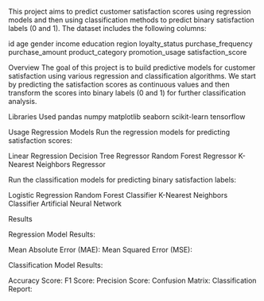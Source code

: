 This project aims to predict customer satisfaction scores using regression models and then using classification methods to predict binary satisfaction labels (0 and 1). The dataset includes the following columns:

id
age
gender
income
education
region
loyalty_status
purchase_frequency
purchase_amount
product_category
promotion_usage
satisfaction_score



Overview
The goal of this project is to build predictive models for customer satisfaction using various regression and classification algorithms. We start by predicting the satisfaction scores as continuous values and then transform the scores into binary labels (0 and 1) for further classification analysis.


Libraries Used
pandas
numpy
matplotlib
seaborn
scikit-learn
tensorflow

Usage
Regression Models
Run the regression models for predicting satisfaction scores:

Linear Regression
Decision Tree Regressor
Random Forest Regressor
K-Nearest Neighbors Regressor

Run the classification models for predicting binary satisfaction labels:

Logistic Regression
Random Forest Classifier
K-Nearest Neighbors Classifier
Artificial Neural Network 

Results

Regression Model Results:

Mean Absolute Error (MAE):
Mean Squared Error (MSE):

Classification Model Results:

Accuracy Score:
F1 Score:
Precision Score:
Confusion Matrix:
Classification Report:
